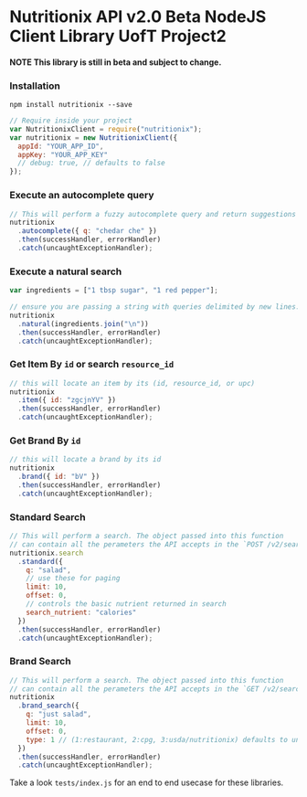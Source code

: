 Nutritionix API v2.0 Beta NodeJS Client Library
UofT Project2
==================================

#### NOTE This library is still in beta and subject to change.

### Installation

```shell
npm install nutritionix --save
```

```js
// Require inside your project
var NutritionixClient = require("nutritionix");
var nutritionix = new NutritionixClient({
  appId: "YOUR_APP_ID",
  appKey: "YOUR_APP_KEY"
  // debug: true, // defaults to false
});
```

### Execute an autocomplete query

```js
// This will perform a fuzzy autocomplete query and return suggestions
nutritionix
  .autocomplete({ q: "chedar che" })
  .then(successHandler, errorHandler)
  .catch(uncaughtExceptionHandler);
```

### Execute a natural search

```js
var ingredients = ["1 tbsp sugar", "1 red pepper"];

// ensure you are passing a string with queries delimited by new lines.
nutritionix
  .natural(ingredients.join("\n"))
  .then(successHandler, errorHandler)
  .catch(uncaughtExceptionHandler);
```

### Get Item By `id` or search `resource_id`

```js
// this will locate an item by its (id, resource_id, or upc)
nutritionix
  .item({ id: "zgcjnYV" })
  .then(successHandler, errorHandler)
  .catch(uncaughtExceptionHandler);
```

### Get Brand By `id`

```js
// this will locate a brand by its id
nutritionix
  .brand({ id: "bV" })
  .then(successHandler, errorHandler)
  .catch(uncaughtExceptionHandler);
```

### Standard Search

```js
// This will perform a search. The object passed into this function
// can contain all the perameters the API accepts in the `POST /v2/search` endpoint
nutritionix.search
  .standard({
    q: "salad",
    // use these for paging
    limit: 10,
    offset: 0,
    // controls the basic nutrient returned in search
    search_nutrient: "calories"
  })
  .then(successHandler, errorHandler)
  .catch(uncaughtExceptionHandler);
```

### Brand Search

```js
// This will perform a search. The object passed into this function
// can contain all the perameters the API accepts in the `GET /v2/search/brands` endpoint
nutritionix
  .brand_search({
    q: "just salad",
    limit: 10,
    offset: 0,
    type: 1 // (1:restaurant, 2:cpg, 3:usda/nutritionix) defaults to undefined
  })
  .then(successHandler, errorHandler)
  .catch(uncaughtExceptionHandler);
```

Take a look `tests/index.js` for an end to end usecase for these libraries.
